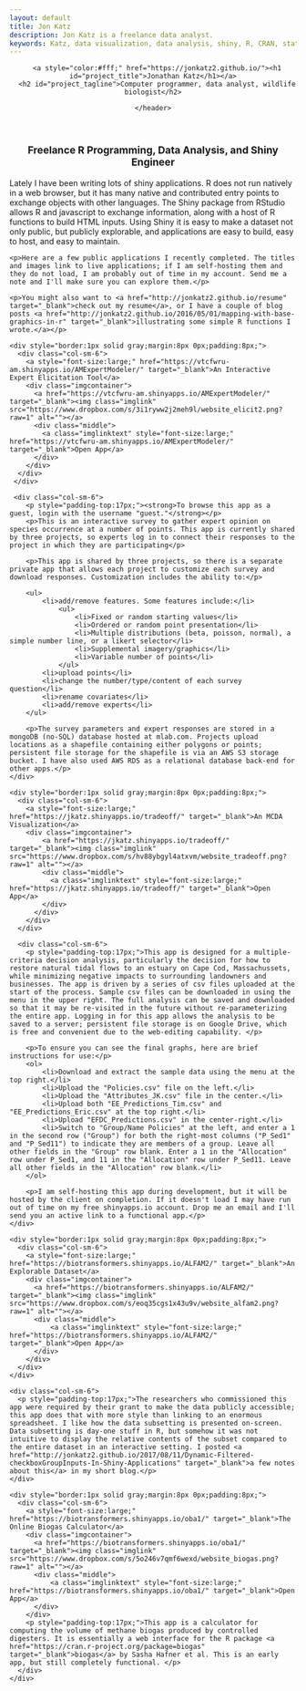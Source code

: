 ```yaml
---
layout: default
title: Jon Katz
description: Jon Katz is a freelance data analyst.
keywords: Katz, data visualization, data analysis, shiny, R, CRAN, statistics
---
```

<!-- HEADER -->
<div id="header_wrap" class="outer topelement">
    <header class="inner">
      

      <a style="color:#fff;" href="https://jonkatz2.github.io/"><h1 id="project_title">Jonathan Katz</h1></a>
      <h2 id="project_tagline">Computer programmer, data analyst, wildlife biologist</h2>

<!--          {% if site.show_downloads %}-->
<!--            <section id="downloads">-->
<!--              <a class="zip_download_link" href="{{ site.github.zip_url }}">Download this project as a .zip file</a>-->
<!--              <a class="tar_download_link" href="{{ site.github.tar_url }}">Download this project as a tar.gz file</a>-->
<!--            </section>-->
<!--          {% endif %}-->
    </header>
</div>



<div class="container-fluid">
    <div style="font-size:1.25em;font-weight:bold;text-align:center;">
        <p>Freelance R Programming, Data Analysis, and Shiny Engineer</p>
    </div>
    <p>Lately I have been writing lots of shiny applications. R does not run natively in a web browser, but it has many native and contributed entry points to exchange objects with other languages. The Shiny package from RStudio allows R and javascript to exchange information, along with a host of R functions to build HTML inputs. Using Shiny it is easy to make a dataset not only public, but publicly explorable, and applications are easy to build, easy to host, and easy to maintain.</p>
    
    <p>Here are a few public applications I recently completed. The titles and images link to live applications; if I am self-hosting them and they do not load, I am probably out of time in my account. Send me a note and I'll make sure you can explore them.</p>
    
    <p>You might also want to <a href="http://jonkatz2.github.io/resume" target="_blank">check out my resume</a>, or I have a couple of blog posts <a href="http://jonkatz2.github.io/2016/05/01/mapping-with-base-graphics-in-r" target="_blank">illustrating some simple R functions I wrote.</a></p>
    
    <div style="border:1px solid gray;margin:8px 0px;padding:8px;">
      <div class="col-sm-6">
        <a style="font-size:large;" href="https://vtcfwru-am.shinyapps.io/AMExpertModeler/" target="_blank">An Interactive Expert Elicitation Tool</a>
        <div class="imgcontainer">
          <a href="https://vtcfwru-am.shinyapps.io/AMExpertModeler/" target="_blank"><img class="imglink" src="https://www.dropbox.com/s/3i1ryww2j2meh9l/website_elicit2.png?raw=1" alt=""></a>
          <div class="middle">
            <a class="imglinktext" style="font-size:large;" href="https://vtcfwru-am.shinyapps.io/AMExpertModeler/" target="_blank">Open App</a>
          </div>
        </div>
      </div>
     </div>
       
     <div class="col-sm-6">   
        <p style="padding-top:17px;"><strong>To browse this app as a guest, login with the username "guest."</strong></p>
        <p>This is an interactive survey to gather expert opinion on species occurrence at a number of points. This app is currently shared by three projects, so experts log in to connect their responses to the project in which they are participating</p>
        
        <p>This app is shared by three projects, so there is a separate private app that allows each project to customize each survey and download responses. Customization includes the ability to:</p>
        
        <ul> 
            <li>add/remove features. Some features include:</li> 
                <ul>
                    <li>Fixed or random starting values</li>
                    <li>Ordered or random point presentation</li>
                    <li>Multiple distributions (beta, poisson, normal), a simple number line, or a likert selector</li>
                    <li>Supplemental imagery/graphics</li>
                    <li>Variable number of points</li>
                </ul>
            <li>upload points</li> 
            <li>change the number/type/content of each survey question</li> 
            <li>rename covariates</li> 
            <li>add/remove experts</li> 
        </ul>
        
        <p>The survey parameters and expert responses are stored in a mongoDB (no-SQL) database hosted at mlab.com. Projects upload locations as a shapefile containing either polygons or points; persistent file storage for the shapefile is via an AWS S3 storage bucket. I have also used AWS RDS as a relational database back-end for other apps.</p>
    </div> 
    
    <div style="border:1px solid gray;margin:8px 0px;padding:8px;">
      <div class="col-sm-6">
        <a style="font-size:large;" href="https://jkatz.shinyapps.io/tradeoff/" target="_blank">An MCDA Visualization</a>
        <div class="imgcontainer">
            <a href="https://jkatz.shinyapps.io/tradeoff/" target="_blank"><img class="imglink"  src="https://www.dropbox.com/s/hv88ybgyl4atxvm/website_tradeoff.png?raw=1" alt=""></a>
            <div class="middle">
              <a class="imglinktext" style="font-size:large;" href="https://jkatz.shinyapps.io/tradeoff/" target="_blank">Open App</a>
            </div>
          </div>
        </div>
      </div>
      
      <div class="col-sm-6">
        <p style="padding-top:17px;">This app is designed for a multiple-criteria decision analysis, particularly the decision for how to restore natural tidal flows to an estuary on Cape Cod, Massachussets, while minimizing negative impacts to surrounding landowners and businesses. The app is driven by a series of csv files uploaded at the start of the process. Sample csv files can be downloaded in using the menu in the upper right. The full analysis can be saved and downloaded so that it may be re-visited in the future without re-parameterizing the entire app. Logging in for this app allows the analysis to be saved to a server; persistent file storage is on Google Drive, which is free and convenient due to the web-editing capability. </p>

        <p>To ensure you can see the final graphs, here are brief instructions for use:</p>
        <ol>
            <li>Download and extract the sample data using the menu at the top right.</li>
            <li>Upload the "Policies.csv" file on the left.</li>
            <li>Upload the "Attributes_JK.csv" file in the center.</li>
            <li>Upload both "EE_Predictions_Tim.csv" and "EE_Predictions_Eric.csv" at the top right.</li>
            <li>Upload "EFDC_Predictions.csv" in the center-right.</li>
            <li>Switch to "Group/Name Policies" at the left, and enter a 1 in the second row ("Group") for both the right-most columns ("P_Sed1" and "P_Sed11") to indicate they are members of a group. Leave all other fields in the "Group" row blank. Enter a 1 in the "Allocation" row under P_Sed1, and 11 in the "Allocation" row under P_Sed11. Leave all other fields in the "Allocation" row blank.</li>
        </ol>
        
        <p>I am self-hosting this app during development, but it will be hosted by the client on completion. If it doesn't load I may have run out of time on my free shinyapps.io account. Drop me an email and I'll send you an active link to a functional app.</p>
    </div>
    
    <div style="border:1px solid gray;margin:8px 0px;padding:8px;">
      <div class="col-sm-6">
        <a style="font-size:large;" href="https://biotransformers.shinyapps.io/ALFAM2/" target="_blank">An Explorable Dataset</a>
        <div class="imgcontainer">
          <a href="https://biotransformers.shinyapps.io/ALFAM2/" target="_blank"><img class="imglink" src="https://www.dropbox.com/s/eoq35cgs1x43u9v/website_alfam2.png?raw=1" alt=""></a>
          <div class="middle">
              <a class="imglinktext" style="font-size:large;" href="https://biotransformers.shinyapps.io/ALFAM2/" target="_blank">Open App</a>
          </div>
        </div>
      </div>
    </div>
      
    <div class="col-sm-6">
      <p style="padding-top:17px;">The researchers who commissioned this app were required by their grant to make the data publicly accessible; this app does that with more style than linking to an enormous spreadsheet. I like how the data subsetting is presented on-screen. Data subsetting is day-one stuff in R, but somehow it was not intuitive to display the relative contents of the subset compared to the entire dataset in an interactive setting. I posted <a href="http://jonkatz2.github.io/2017/08/11/Dynamic-Filtered-checkboxGroupInputs-In-Shiny-Applications" target="_blank">a few notes about this</a> in my short blog.</p>
    </div>
    
    <div style="border:1px solid gray;margin:8px 0px;padding:8px;">
      <div class="col-sm-6">
        <a style="font-size:large;" href="https://biotransformers.shinyapps.io/oba1/" target="_blank">The Online Biogas Calculator</a> 
        <div class="imgcontainer">
          <a href="https://biotransformers.shinyapps.io/oba1/" target="_blank"><img class="imglink" src="https://www.dropbox.com/s/5o246v7qmf6wexd/website_biogas.png?raw=1" alt=""></a> 
          <div class="middle">
              <a class="imglinktext" style="font-size:large;" href="https://biotransformers.shinyapps.io/oba1/" target="_blank">Open App</a>
          </div>
        </div>
        <p style="padding-top:17px;">This app is a calculator for computing the volume of methane biogas produced by controlled digesters. It is essentially a web interface for the R package <a href="https://cran.r-project.org/package=biogas" target="_blank">biogas</a> by Sasha Hafner et al. This is an early app, but still completely functional. </p>
      </div>
    </div>
    
</div>
























